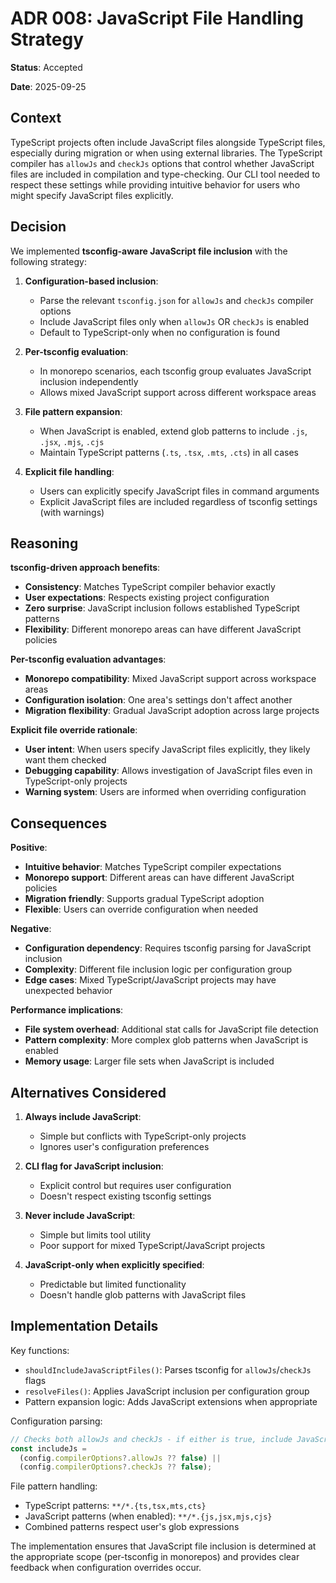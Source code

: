 # ADR 008: JavaScript File Handling Strategy

**Status**: Accepted

**Date**: 2025-09-25

## Context

TypeScript projects often include JavaScript files alongside TypeScript files, especially during migration or when using external libraries. The TypeScript compiler has `allowJs` and `checkJs` options that control whether JavaScript files are included in compilation and type-checking. Our CLI tool needed to respect these settings while providing intuitive behavior for users who might specify JavaScript files explicitly.

## Decision

We implemented **tsconfig-aware JavaScript file inclusion** with the following strategy:

1. **Configuration-based inclusion**:
   - Parse the relevant `tsconfig.json` for `allowJs` and `checkJs` compiler options
   - Include JavaScript files only when `allowJs` OR `checkJs` is enabled
   - Default to TypeScript-only when no configuration is found

2. **Per-tsconfig evaluation**:
   - In monorepo scenarios, each tsconfig group evaluates JavaScript inclusion independently
   - Allows mixed JavaScript support across different workspace areas

3. **File pattern expansion**:
   - When JavaScript is enabled, extend glob patterns to include `.js`, `.jsx`, `.mjs`, `.cjs`
   - Maintain TypeScript patterns (`.ts`, `.tsx`, `.mts`, `.cts`) in all cases

4. **Explicit file handling**:
   - Users can explicitly specify JavaScript files in command arguments
   - Explicit JavaScript files are included regardless of tsconfig settings (with warnings)

## Reasoning

**tsconfig-driven approach benefits**:

- **Consistency**: Matches TypeScript compiler behavior exactly
- **User expectations**: Respects existing project configuration
- **Zero surprise**: JavaScript inclusion follows established TypeScript patterns
- **Flexibility**: Different monorepo areas can have different JavaScript policies

**Per-tsconfig evaluation advantages**:

- **Monorepo compatibility**: Mixed JavaScript support across workspace areas
- **Configuration isolation**: One area's settings don't affect another
- **Migration flexibility**: Gradual JavaScript adoption across large projects

**Explicit file override rationale**:

- **User intent**: When users specify JavaScript files explicitly, they likely want them checked
- **Debugging capability**: Allows investigation of JavaScript files even in TypeScript-only projects
- **Warning system**: Users are informed when overriding configuration

## Consequences

**Positive**:

- **Intuitive behavior**: Matches TypeScript compiler expectations
- **Monorepo support**: Different areas can have different JavaScript policies
- **Migration friendly**: Supports gradual TypeScript adoption
- **Flexible**: Users can override configuration when needed

**Negative**:

- **Configuration dependency**: Requires tsconfig parsing for JavaScript inclusion
- **Complexity**: Different file inclusion logic per configuration group
- **Edge cases**: Mixed TypeScript/JavaScript projects may have unexpected behavior

**Performance implications**:

- **File system overhead**: Additional stat calls for JavaScript file detection
- **Pattern complexity**: More complex glob patterns when JavaScript is enabled
- **Memory usage**: Larger file sets when JavaScript is included

## Alternatives Considered

1. **Always include JavaScript**:
   - Simple but conflicts with TypeScript-only projects
   - Ignores user's configuration preferences

2. **CLI flag for JavaScript inclusion**:
   - Explicit control but requires user configuration
   - Doesn't respect existing tsconfig settings

3. **Never include JavaScript**:
   - Simple but limits tool utility
   - Poor support for mixed TypeScript/JavaScript projects

4. **JavaScript-only when explicitly specified**:
   - Predictable but limited functionality
   - Doesn't handle glob patterns with JavaScript files

## Implementation Details

Key functions:

- `shouldIncludeJavaScriptFiles()`: Parses tsconfig for `allowJs`/`checkJs` flags
- `resolveFiles()`: Applies JavaScript inclusion per configuration group
- Pattern expansion logic: Adds JavaScript extensions when appropriate

Configuration parsing:

```typescript
// Checks both allowJs and checkJs - if either is true, include JavaScript
const includeJs =
  (config.compilerOptions?.allowJs ?? false) ||
  (config.compilerOptions?.checkJs ?? false);
```

File pattern handling:

- TypeScript patterns: `**/*.{ts,tsx,mts,cts}`
- JavaScript patterns (when enabled): `**/*.{js,jsx,mjs,cjs}`
- Combined patterns respect user's glob expressions

The implementation ensures that JavaScript file inclusion is determined at the appropriate scope (per-tsconfig in monorepos) and provides clear feedback when configuration overrides occur.
